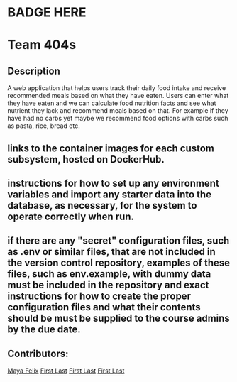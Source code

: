 # BADGE HERE




# Team 404s




## Description

A web application that helps users track their daily food intake and receive recommended meals based on what they have eaten. 
Users can enter what they have eaten and we can calculate food nutrition facts and see what nutrient they lack and recommend meals based on that. 
For example if they have had no carbs yet maybe we recommend food options with carbs such as pasta, rice, bread etc.





## links to the container images for each custom subsystem, hosted on DockerHub.





## instructions for how to set up any environment variables and import any starter data into the database, as necessary, for the system to operate correctly when run.






## if there are any "secret" configuration files, such as .env or similar files, that are not included in the version control repository, examples of these files, such as env.example, with dummy data must be included in the repository and exact instructions for how to create the proper configuration files and what their contents should be must be supplied to the course admins by the due date.






## Contributors:
[Maya Felix](https://github.com/mxf4596)
[First Last](https://github.com/)
[First Last](https://github.com/)
[First Last](https://github.com/)






















